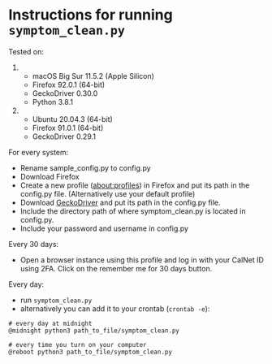 # Instructions for running `symptom_clean.py`

Tested on:

1. 
    - macOS Big Sur 11.5.2 (Apple Silicon)
    - Firefox 92.0.1 (64-bit)
    - GeckoDriver 0.30.0
    - Python 3.8.1

2.
    - Ubuntu 20.04.3 (64-bit)
    - Firefox 91.0.1 (64-bit)
    - GeckoDriver 0.29.1

For every system:
- Rename sample_config.py to config.py
- Download Firefox
- Create a new profile ([about:profiles](about:profiles)) in Firefox and put its path in the config.py file. (Alternatively use your default profile)
- Download [GeckoDriver](https://github.com/mozilla/geckodriver/releases) and put its path in the config.py file.
- Include the directory path of where symptom_clean.py is located in config.py.
- Include your password and username in config.py


Every 30 days:
- Open a browser instance using this profile and log in with your CalNet ID using 2FA. Click on the remember me for 30 days button.

Every day:
- run `symptom_clean.py`
- alternatively you can add it to your crontab (`crontab -e`):
```
# every day at midnight
@midnight python3 path_to_file/symptom_clean.py

# every time you turn on your computer
@reboot python3 path_to_file/symptom_clean.py
```
